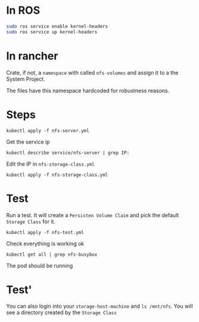 # In ROS

```bash
sudo ros service enable kernel-headers
sudo ros service up kernel-headers
```

# In rancher

Crate, if not, a `namespace` with called `nfs-volumes` and assign it to a the System Project.

The files have this namespace hardcoded for robustness reasons.

# Steps

```
kubectl apply -f nfs-server.yml
```

Get the service ip

```
kubectl describe service/nfs-server | grep IP:
```

Edit the IP in `nfs-storage-class.yml`

```
kubectl apply -f nfs-storage-class.yml
```

# Test

Run a test. It will create a `Persisten Volume Claim` and pick the default `Storage Class` for it.

```
kubectl apply -f nfs-test.yml
```

Check everything is working ok

```
kubectl get all | grep nfs-busybox
```

The pod should be running

# Test'

You can also login into your `storage-host-machine` and `ls /mnt/nfs`.
You will see a directory created by the `Storage Class`
